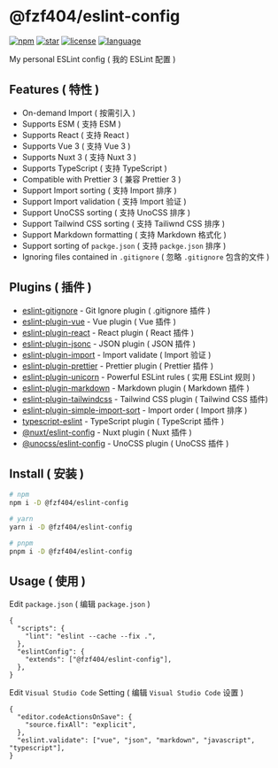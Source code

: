 # @fzf404/eslint-config

[![npm](https://img.shields.io/npm/v/@fzf404/eslint-config?style=flat&color=f03e3e)](https://npmjs.com/package/@fzf404/eslint-config)
[![star](https://img.shields.io/github/stars/fzf404/eslint-config?style=flat&color=1c7ed6)](https://github.com/fzf404/eslint-config)
[![license](https://img.shields.io/npm/l/@fzf404/eslint-config?style=flat&color=37b24d)](https://github.com/fzf404/eslint-config/blob/main/LICENSE)
[![language](https://img.shields.io/badge/language-简体中文-f76707)](https://github.com/fzf404/eslint-config)

My personal ESLint config ( 我的 ESLint 配置 )

## Features ( 特性 )

- On-demand Import ( 按需引入 )
- Supports ESM ( 支持 ESM )
- Supports React ( 支持 React )
- Supports Vue 3 ( 支持 Vue 3 )
- Supports Nuxt 3 ( 支持 Nuxt 3 )
- Supports TypeScript ( 支持 TypeScript )
- Compatible with Prettier 3 ( 兼容 Prettier 3 )
- Support Import sorting ( 支持 Import 排序 )
- Support Import validation ( 支持 Import 验证 )
- Support UnoCSS sorting ( 支持 UnoCSS 排序 )
- Support Tailwind CSS sorting ( 支持 Tailiwnd CSS 排序 )
- Support Markdown formatting ( 支持 Markdown 格式化 )
- Support sorting of `packge.json` ( 支持 `packge.json` 排序 )
- Ignoring files contained in `.gitignore` ( 忽略 `.gitignore` 包含的文件 )

## Plugins ( 插件 )

- [eslint-gitignore](https://github.com/mysticatea/eslint-gitignore) - Git Ignore plugin ( .gitignore 插件 )
- [eslint-plugin-vue](https://github.com/vuejs/eslint-plugin-vue) - Vue plugin ( Vue 插件 )
- [eslint-plugin-react](https://github.com/jsx-eslint/eslint-plugin-react) - React plugin ( React 插件 )
- [eslint-plugin-jsonc](https://github.com/ota-meshi/eslint-plugin-jsonc) - JSON plugin ( JSON 插件 )
- [eslint-plugin-import](https://github.com/import-js/eslint-plugin-import) - Import validate ( Import 验证 )
- [eslint-plugin-prettier](https://github.com/prettier/eslint-plugin-prettier) - Prettier plugin ( Prettier 插件 )
- [eslint-plugin-unicorn](https://github.com/sindresorhus/eslint-plugin-unicorn) - Powerful ESLint rules ( 实用 ESLint 规则 )
- [eslint-plugin-markdown](https://github.com/eslint/eslint-plugin-markdown) - Markdown plugin ( Markdown 插件 )
- [eslint-plugin-tailwindcss](https://github.com/francoismassart/eslint-plugin-tailwindcss) - Tailwind CSS plugin ( Tailwind CSS 插件)
- [eslint-plugin-simple-import-sort](https://github.com/lydell/eslint-plugin-simple-import-sort) - Import order ( Import 排序 )
- [typescript-eslint](https://github.com/typescript-eslint/typescript-eslint) - TypeScript plugin ( TypeScript 插件 )
- [@nuxt/eslint-config](https://github.com/nuxt/eslint) - Nuxt plugin ( Nuxt 插件 )
- [@unocss/eslint-config](https://github.com/unocss/unocss/tree/main/packages/eslint-config) - UnoCSS plugin ( UnoCSS 插件 )

## Install ( 安装 )

```bash
# npm
npm i -D @fzf404/eslint-config

# yarn
yarn i -D @fzf404/eslint-config

# pnpm
pnpm i -D @fzf404/eslint-config
```

## Usage ( 使用 )

Edit `package.json` ( 编辑 `package.json` )

```jsonc
{
  "scripts": {
    "lint": "eslint --cache --fix .",
  },
  "eslintConfig": {
    "extends": ["@fzf404/eslint-config"],
  },
}
```

Edit `Visual Studio Code` Setting ( 编辑 `Visual Studio Code` 设置 )

```jsonc
{
  "editor.codeActionsOnSave": {
    "source.fixAll": "explicit",
  },
  "eslint.validate": ["vue", "json", "markdown", "javascript", "typescript"],
}
```
